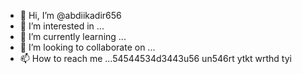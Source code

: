 - 👋 Hi, I’m @abdiikadir656
- 👀 I’m interested in ...
- 🌱 I’m currently learning ...
- 💞️ I’m looking to collaborate on ...
- 📫 How to reach me ...54544534d3443u56
un546rt ytkt  wrthd tyi
<!---
abdiikadir656/abdiikadir656 is a ✨ special ✨ repository because its `README.md` (this file) appears on your GitHub profile.
You can click the Preview link to take a look at your changes.
--->

